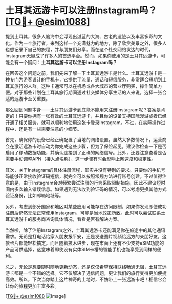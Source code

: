# 土耳其远游卡可以注册Instagram吗？[[TG💪+ @esim1088](https://t.me/s/esim1088)]

提到土耳其，很多人脑海中会浮现出湛蓝的大海、古老的遗迹以及丰富多彩的文化。作为一个旅行者，来到这样一个充满魅力的地方，除了欣赏美景之外，很多人也想记录下自己的旅程，并与朋友们分享。而在这个社交网络发达的时代，Instagram无疑成了许多人的首选平台。然而，如果你使用的是土耳其远游卡，可能会有一个疑问：**土耳其远游卡可以注册Instagram吗？**

在回答这个问题之前，我们先来了解一下土耳其远游卡是什么。土耳其远游卡是一种专门为游客设计的手机卡，它提供了流量、通话和短信服务，非常适合短期到土耳其旅行的人群。这种卡通常可以在机场或各大城市的营业厅购买，操作简单方便。对于那些计划在土耳其旅行期间通过社交媒体分享生活的人来说，选择一张合适的远游卡至关重要。

那么回到问题本身——土耳其远游卡到底能不能用来注册Instagram呢？答案是肯定的！只要你拥有一张有效的土耳其远游卡，并且你的设备支持国际漫游或者已经开通了相关服务，就可以顺利地使用这张卡登录Instagram。不过，在实际操作过程中，还是有一些需要注意的小细节。

首先，确保你的设备已经正确配置了当地的网络设置。虽然大多数情况下，运营商会在激活远游卡时自动为你完成这些步骤，但为了保险起见，建议你检查一下是否启用了移动数据功能，并确认连接到了正确的网络信号。此外，还要注意查看是否需要手动调整APN（接入点名称），这一步骤有时会影响上网速度和稳定性。

其次，关于Instagram的具体注册流程，其实并没有特别的要求。只要你的手机号码能够正常接收验证码短信，就完全可以按照常规方法进行账号创建。不过值得注意的是，由于Instagram会对频繁尝试注册的行为采取限制措施，因此不建议短时间内多次输入错误信息。如果遇到无法收到验证码的情况，可以考虑更换其他方式验证身份，比如邮箱地址等。

另外，考虑到部分国家和地区对某些应用可能存在访问限制，如果你发现即便成功注册后仍然无法正常使用Instagram，可能是当地政策所致。此时可以尝试联系土耳其远游卡的服务商咨询具体情况，看看是否有解决方案。

当然啦，除了注册Instagram之外，土耳其远游卡还能满足你在旅途中的其他通讯需求。无论是打电话给家人朋友报平安，还是发送图片视频给远方的亲朋好友，这款卡片都能轻松搞定。而且随着技术进步，现在市面上还有不少支持eSIM功能的产品可供选择，这意味着即使没有实体SIM卡槽的智能手机也能享受到同样的便利。

总之，无论是想要随时随地更新动态，还是仅仅希望保持联络畅通无阻，土耳其远游卡都是一个不错的选择。它不仅解决了通信问题，更让我们的旅行变得更加便捷高效。所以，下次当你踏上这片神奇的土地时，不妨带上一张远游卡吧！相信它会让你的旅程更加丰富多彩。

[[TG💪+ @esim1088](https://t.me/s/esim1088) ![Image](https://i.postimg.cc/4NQfJmqS/Snipaste-2025-05-13-00-14-12.png)]